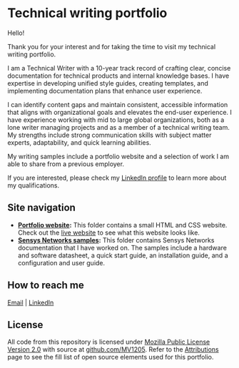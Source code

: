 # Technical writing portfolio
Hello!

Thank you for your interest and for taking the time to visit my technical writing portfolio.

I am a Technical Writer with a 10-year track record of crafting clear, concise documentation for technical products and internal knowledge bases. I have expertise in developing unified style guides, creating templates, and implementing documentation plans that enhance user experience. 

I can identify content gaps and maintain consistent, accessible information that aligns with organizational goals and elevates the end-user experience. I have experience working with mid to large global organizations, both as a lone writer managing projects and as a member of a technical writing team. My strengths include strong communication skills with subject matter experts, adaptability, and quick learning abilities. 

My writing samples include a portfolio website and a selection of work I am able to share from a previous employer.

If you are interested, please check my [LinkedIn profile](https://www.linkedin.com/in/meganvalen/) to learn more about my qualifications.

## Site navigation
* **[Portfolio website](https://github.com/MV1205/Technical-writing-portfolio/tree/main/Portfolio):** This folder contains a small HTML and CSS website. Check out the [live website](https://meganvalenzuela.com/) to see what this website looks like.
* **[Sensys Networks samples](https://github.com/MV1205/Technical-writing-portfolio/tree/main/Sensys%20Networks%20examples):** This folder contains Sensys Networks documentation that I have worked on. The samples include a hardware and software datasheet, a quick start guide, an installation guide, and a configuration and user guide. 

## How to reach me
[Email](megan.valenzuela@proton.me) | [LinkedIn](https://www.linkedin.com/in/meganvalen/)

## License
All code from this repository is licensed under [Mozilla Public License Version 2.0](https://www.mozilla.org/en-US/MPL/2.0/) with source at [github.com/MV1205](https://github.com/MV1205/Technical-writing-portfolio). Refer to the [Attributions](https://github.com/MV1205/Technical-writing-portfolio/blob/main/ATTRIBUTIONS) page to see the fill list of open source elements used for this portfolio.
